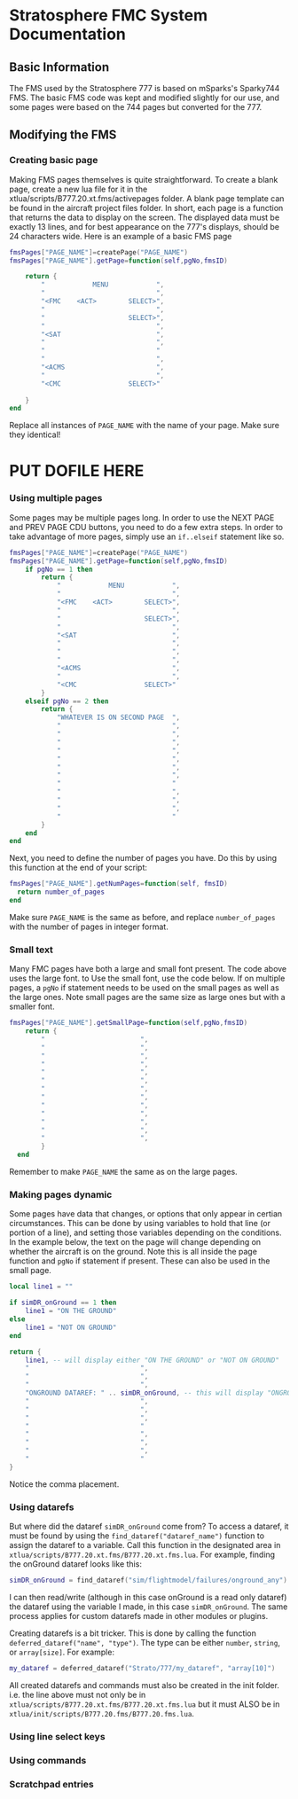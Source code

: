 # Stratosphere FMC System Documentation
## Basic Information
The FMS used by the Stratosphere 777 is based on mSparks's Sparky744 FMS. The basic FMS code was kept and modified slightly for our use, and some pages were based on the 744 pages but converted for the 777.

## Modifying the FMS

### Creating basic page
Making FMS pages themselves is quite straightforward. To create a blank page, create a new lua file for it in the xtlua/scripts/B777.20.xt.fms/activepages folder. A blank page template can be found in the aircraft project files folder. In short, each page is a function that returns the data to display on the screen. The displayed data must be exactly 13 lines, and for best appearance on the 777's displays, should be 24 characters wide. Here is an example of a basic FMS page

```lua
fmsPages["PAGE_NAME"]=createPage("PAGE_NAME")
fmsPages["PAGE_NAME"].getPage=function(self,pgNo,fmsID)

    return { 
        "            MENU            ",
        "                            ",
        "<FMC    <ACT>        SELECT>",
        "                            ",
        "                     SELECT>",
        "                            ",
        "<SAT                        ",
        "                            ",
        "                            "
        "                            ",
        "<ACMS                       ",
        "                            ",
        "<CMC                 SELECT>"
    
    }
end
```

Replace all instances of `PAGE_NAME` with the name of your page. Make sure they identical!

# PUT DOFILE HERE

### Using multiple pages
Some pages may be multiple pages long. In order to use the NEXT PAGE and PREV PAGE CDU buttons, you need to do a few extra steps. In order to take advantage of more pages, simply use an `if..elseif` statement like so.
```lua
fmsPages["PAGE_NAME"]=createPage("PAGE_NAME")
fmsPages["PAGE_NAME"].getPage=function(self,pgNo,fmsID)
    if pgNo == 1 then
        return { 
            "            MENU            ",
            "                            ",
            "<FMC    <ACT>        SELECT>",
            "                            ",
            "                     SELECT>",
            "                            ",
            "<SAT                        ",
            "                            ",
            "                            ",
            "                            ",
            "<ACMS                       ",
            "                            ",
            "<CMC                 SELECT>"
        }
    elseif pgNo == 2 then
        return { 
            "WHATEVER IS ON SECOND PAGE  ",
            "                            ",
            "                            ",
            "                            ",
            "                            ",
            "                            ",
            "                            ",
            "                            ",
            "                            "
            "                            ",
            "                            ",
            "                            ",
            "                            "
        }
    end
end
```
Next, you need to define the number of pages you have. Do this by using this function at the end of your script:
```lua
fmsPages["PAGE_NAME"].getNumPages=function(self, fmsID)
  return number_of_pages
end
```
Make sure `PAGE_NAME` is the same as before, and replace `number_of_pages` with the number of pages in integer format.

### Small text
Many FMC pages have both a large and small font present. The code above uses the large font. to Use the small font, use the code below. If on multiple pages, a `pgNo` if statement needs to be used on the small pages as well as the large ones. Note small pages are the same size as large ones but with a smaller font.

```lua
fmsPages["PAGE_NAME"].getSmallPage=function(self,pgNo,fmsID)
	return {
		"                        ",
		"                        ",
		"                        ",
		"                        ",
		"                        ",
		"                        ",
		"                        ",
		"                        ",
		"                        ",
		"                        ",
		"                        ",
		"                        ",
		"                        ",
		}
  end
```
Remember to make `PAGE_NAME` the same as on the large pages. 

### Making pages dynamic
Some pages have data that changes, or options that only appear in certian circumstances. This can be done by using variables to hold that line (or portion of a line), and setting those variables depending on the conditions. In the example below, the text on the page will change depending on whether the aircraft is on the ground. Note this is all inside the page function and `pgNo` if statement if present. These can also be used in the small page.

```lua
local line1 = ""

if simDR_onGround == 1 then
    line1 = "ON THE GROUND"
else
    line1 = "NOT ON GROUND"
end

return { 
    line1, -- will display either "ON THE GROUND" or "NOT ON GROUND"
    "                            ",
    "                            ",
    "                            ",
    "ONGROUND DATAREF: " .. simDR_onGround, -- this will display "ONGROUND DATAREF: 0" or 1.
    "                            ",
    "                            ",
    "                            ",
    "                            "
    "                            ",
    "                            ",
    "                            ",
    "                            "
}
```

Notice the comma placement.

### Using datarefs
But where did the dataref `simDR_onGround` come from? To access a dataref, it must be found by using the `find_dataref("dataref_name")` function to assign the dataref to a variable. Call this function in the designated area in `xtlua/scripts/B777.20.xt.fms/B777.20.xt.fms.lua`. For example, finding the onGround dataref looks like this:
```lua
simDR_onGround = find_dataref("sim/flightmodel/failures/onground_any")
```
I can then read/write (although in this case onGround is a read only dataref) the dataref using the variable I made, in this case `simDR_onGround`. The same process applies for custom datarefs made in other modules or plugins.

Creating datarefs is a bit tricker. This is done by calling the function `deferred_dataref("name", "type")`. The type can be either `number`, `string`, or `array[size]`.
For example:
```lua
my_dataref = deferred_dataref("Strato/777/my_dataref", "array[10]")
```
All created datarefs and commands must also be created in the init folder. i.e. the line above must not only be in `xtlua/scripts/B777.20.xt.fms/B777.20.xt.fms.lua` but it must ALSO be in `xtlua/init/scripts/B777.20.fms/B777.20.fms.lua`.

### Using line select keys

### Using commands

### Scratchpad entries
